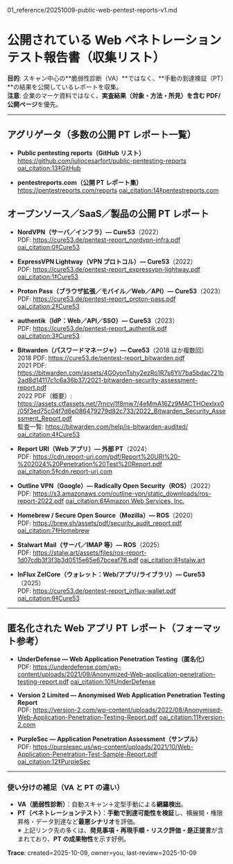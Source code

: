 01_reference/20251009-public-web-pentest-reports-v1.md

# 公開されている Web ペネトレーションテスト報告書（収集リスト）
**目的**: スキャン中心の**脆弱性診断（VA）**ではなく、**手動の到達検証（PT）**の結果を公開しているレポートを収集。  
**注意**: 企業のマーケ資料ではなく、**実査結果（対象・方法・所見）を含む PDF/公開ページ**を優先。

---

## アグリゲータ（多数の公開 PT レポート一覧）

- **Public pentesting reports（GitHub リスト）**  
  https://github.com/juliocesarfort/public-pentesting-reports   [oai_citation:13‡GitHub](https://github.com/juliocesarfort/public-pentesting-reports?utm_source=chatgpt.com)

- **pentestreports.com（公開 PT レポート集）**  
  https://pentestreports.com/reports   [oai_citation:14‡pentestreports.com](https://pentestreports.com/reports?utm_source=chatgpt.com)

## オープンソース／SaaS／製品の公開 PT レポート

- **NordVPN（サーバ／インフラ）— Cure53**（2022）  
  PDF: https://cure53.de/pentest-report_nordvpn-infra.pdf   [oai_citation:0‡Cure53](https://cure53.de/pentest-report_nordvpn-infra.pdf?utm_source=chatgpt.com)

- **ExpressVPN Lightway（VPN プロトコル）— Cure53**（2022）  
  PDF: https://cure53.de/pentest-report_expressvpn-lightway.pdf   [oai_citation:1‡Cure53](https://cure53.de/pentest-report_expressvpn-lightway.pdf?utm_source=chatgpt.com)

- **Proton Pass（ブラウザ拡張／モバイル／Web／API）— Cure53**（2023）  
  PDF: https://cure53.de/pentest-report_proton-pass.pdf   [oai_citation:2‡Cure53](https://cure53.de/pentest-report_proton-pass.pdf?utm_source=chatgpt.com)

- **authentik（IdP：Web／API／SSO）— Cure53**（2023）  
  PDF: https://cure53.de/pentest-report_authentik.pdf   [oai_citation:3‡Cure53](https://cure53.de/pentest-report_authentik.pdf?utm_source=chatgpt.com)

- **Bitwarden（パスワードマネージャ）— Cure53**（2018 ほか複数回）  
  2018 PDF: https://cure53.de/pentest-report_bitwarden.pdf  
  2021 PDF: https://bitwarden.com/assets/4G0yonTshy2ezRo1R7s6Yl/7ba5bdac721b2ad8d14117c1c6a36b37/2021-bitwarden-security-assessment-report.pdf  
  2022 PDF（概要）: https://assets.ctfassets.net/7rncvj1f8mw7/4eMmA16Zz9MACTHOexlxx0/05f3ed75c04f7d6e086479279d82c733/2022_Bitwarden_Security_Assessment_Report.pdf  
  監査一覧: https://bitwarden.com/help/is-bitwarden-audited/   [oai_citation:4‡Cure53](https://cure53.de/pentest-report_bitwarden.pdf?utm_source=chatgpt.com)

- **Report URI（Web アプリ）— 外部 PT**（2024）  
  PDF: https://cdn.report-uri.com/pdf/Report%20URI%20-%202024%20Penetration%20Test%20Report.pdf   [oai_citation:5‡cdn.report-uri.com](https://cdn.report-uri.com/pdf/Report%20URI%20-%202024%20Penetration%20Test%20Report.pdf?utm_source=chatgpt.com)

- **Outline VPN（Google）— Radically Open Security（ROS）**（2022）  
  PDF: https://s3.amazonaws.com/outline-vpn/static_downloads/ros-report-2022.pdf   [oai_citation:6‡Amazon Web Services, Inc.](https://s3.amazonaws.com/outline-vpn/static_downloads/ros-report-2022.pdf?utm_source=chatgpt.com)

- **Homebrew / Secure Open Source（Mozilla）— ROS**（2020）  
  PDF: https://brew.sh/assets/pdf/security_audit_report.pdf   [oai_citation:7‡Homebrew](https://brew.sh/assets/pdf/security_audit_report.pdf?utm_source=chatgpt.com)

- **Stalwart Mail（サーバ／IMAP 等）— ROS**（2025）  
  PDF: https://stalw.art/assets/files/ros-report-1d07cdb3f3f3b3d0515e65e67bceaf76.pdf   [oai_citation:8‡stalw.art](https://stalw.art/assets/files/ros-report-1d07cdb3f3f3b3d0515e65e67bceaf76.pdf?utm_source=chatgpt.com)

- **InFlux ZelCore（ウォレット：Web/アプリ/ライブラリ）— Cure53**（2025）  
  PDF: https://cure53.de/pentest-report_influx-wallet.pdf   [oai_citation:9‡Cure53](https://cure53.de/pentest-report_influx-wallet.pdf?utm_source=chatgpt.com)

---

## 匿名化された Web アプリ PT レポート（フォーマット参考）

- **UnderDefense — Web Application Penetration Testing（匿名化）**  
  PDF: https://underdefense.com/wp-content/uploads/2021/09/Anonymized-Web-application-penetration-testing-report.pdf   [oai_citation:10‡UnderDefense](https://underdefense.com/wp-content/uploads/2021/09/Anonymized-Web-application-penetration-testing-report.pdf?utm_source=chatgpt.com)

- **Version 2 Limited — Anonymised Web Application Penetration Testing Report**  
  PDF: https://version-2.com/wp-content/uploads/2022/08/Anonymised-Web-Application-Penetration-Testing-Report.pdf   [oai_citation:11‡version-2.com](https://version-2.com/wp-content/uploads/2022/08/Anonymised-Web-Application-Penetration-Testing-Report.pdf?utm_source=chatgpt.com)

- **PurpleSec — Application Penetration Assessment（サンプル）**  
  PDF: https://purplesec.us/wp-content/uploads/2021/10/Web-Application-Penetration-Test-Sample-Report.pdf   [oai_citation:12‡PurpleSec](https://purplesec.us/wp-content/uploads/2021/10/Web-Application-Penetration-Test-Sample-Report.pdf?utm_source=chatgpt.com)

---


### 使い分けの補足（VA と PT の違い）
- **VA（脆弱性診断）**：自動スキャン＋定型手動による**網羅検出**。  
- **PT（ペネトレーションテスト）**：**手動で到達可能性を検証**し、横展開・権限昇格・データ到達など**最悪シナリオ**を評価。  
※ 上記リンク先の多くは、**発見事項・再現手順・リスク評価・是正提言**が含まれており、**PT の成果物性**を示す好例。

**Trace**: created=2025-10-09, owner=you, last-review=2025-10-09
